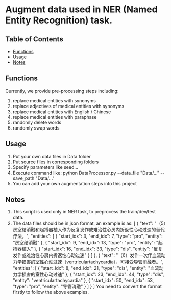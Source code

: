 # Augment data used in NER (Named Entity Recognition) task.

## Table of Contents

[comment]: <> (- [Security]&#40;#security&#41;)
* [Functions](#Functions)
* [Usage](#Usage)
* [Notes](#Notes)


[comment]: <> (- [Usage]&#40;#usage&#41;)
[comment]: <> (- [API]&#40;#api&#41;)
[comment]: <> (## Security)

## Functions
Currently, we provide pre-processing steps including:
1. replace medical entities with synonyms
2. replace adjectives of medical entities with synonyms
3. replace medical entities with English / Chinese
4. replace medical entities with paraphase 
5. randomly delete words
6. randomly swap words

## Usage
1. Put your own data files in Data folder 
2. Put source files in corresponding folders
3. Specify parameters like seed... 
4. Execute command like:
python DataProcessor.py --data_file "Data/..." --save_path "Data/..."
5. You can add your own augmentation steps into this project

## Notes
1. This script is used only in NER task, to preprocess the train/dev/test data.
2. The data files should be in json format, an example is as:
[
  {
    "text": "（5）房室结消融和起搏器植入作为反复发作或难治性心房内折返性心动过速的替代疗法。",
    "entities": [
      {
        "start_idx": 3,
        "end_idx": 7,
        "type": "pro",
        "entity": "房室结消融"
      },
      {
        "start_idx": 9,
        "end_idx": 13,
        "type": "pro",
        "entity": "起搏器植入"
      },
      {
        "start_idx": 16,
        "end_idx": 33,
        "type": "dis",
        "entity": "反复发作或难治性心房内折返性心动过速"
      }
    ]
  },
  {
    "text": "（6）发作一次伴血流动力学损害的室性心动过速（ventriculartachycardia），可接受导管消融者。",
    "entities": [
      {
        "start_idx": 8,
        "end_idx": 21,
        "type": "dis",
        "entity": "血流动力学损害的室性心动过速"
      },
      {
        "start_idx": 23,
        "end_idx": 44,
        "type": "dis",
        "entity": "ventriculartachycardia"
      },
      {
        "start_idx": 50,
        "end_idx": 53,
        "type": "pro",
        "entity": "导管消融"
      }
    ]
  }
  ]
You need to convert the format firstly to follow the above examples.
